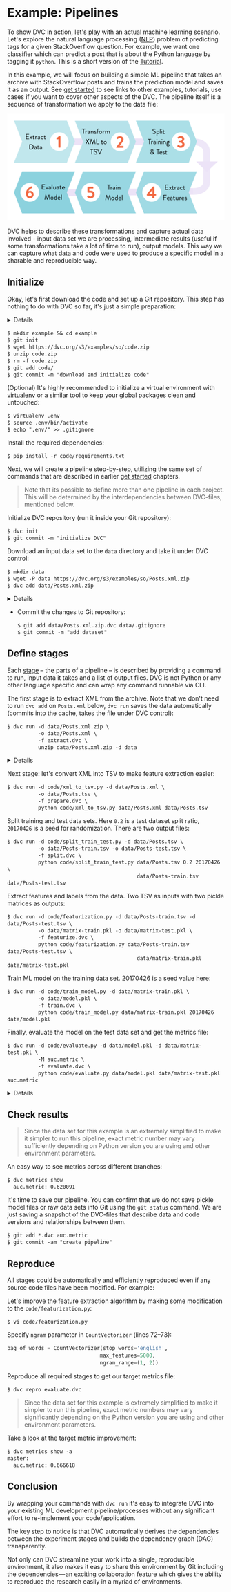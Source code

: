 # Example: Pipelines

To show DVC in action, let's play with an actual machine learning scenario.
Let's explore the natural language processing
([NLP](https://en.wikipedia.org/wiki/Natural_language_processing)) problem of
predicting tags for a given StackOverflow question. For example, we want one
classifier which can predict a post that is about the Python language by tagging
it `python`. This is a short version of the [Tutorial](/doc/tutorial).

In this example, we will focus on building a simple ML pipeline that takes an
archive with StackOverflow posts and trains the prediction model and saves it as
an output. See [get started](/doc/get-started) to see links to other examples,
tutorials, use cases if you want to cover other aspects of the DVC. The pipeline
itself is a sequence of transformation we apply to the data file:

![](/static/img/example-flow-2x.png)

DVC helps to describe these transformations and capture actual data involved -
input data set we are processing, intermediate results (useful if some
transformations take a lot of time to run), output models. This way we can
capture what data and code were used to produce a specific model in a sharable
and reproducible way.

## Initialize

Okay, let's first download the code and set up a Git repository. This step has
nothing to do with DVC so far, it's just a simple preparation:

<details>

### Expand to learn how to download on Windows

Windows doesn't ship `wget` utility by default, so you'll need to use just use
your browser to download `code.zip`.

</details>

```dvc
$ mkdir example && cd example
$ git init
$ wget https://dvc.org/s3/examples/so/code.zip
$ unzip code.zip
$ rm -f code.zip
$ git add code/
$ git commit -m "download and initialize code"
```

(Optional) It's highly recommended to initialize a virtual environment with
[virtualenv](https://virtualenv.pypa.io/en/stable/) or a similar tool to keep
your global packages clean and untouched:

```dvc
$ virtualenv .env
$ source .env/bin/activate
$ echo ".env/" >> .gitignore
```

Install the required dependencies:

```dvc
$ pip install -r code/requirements.txt
```

Next, we will create a pipeline step-by-step, utilizing the same set of commands
that are described in earlier [get started](/doc/get-started) chapters.

> Note that its possible to define more than one pipeline in each project. This
> will be determined by the interdependencies between DVC-files, mentioned
> below.

Initialize DVC repository (run it inside your Git repository):

  ```dvc
  $ dvc init
  $ git commit -m "initialize DVC"
  ```

Download an input data set to the `data` directory and take it under DVC
control:

  ```dvc
  $ mkdir data
  $ wget -P data https://dvc.org/s3/examples/so/Posts.xml.zip
  $ dvc add data/Posts.xml.zip
  ```

  <details>

  When we run `dvc add` `Posts.xml.zip`, DVC creates a
  [DVC-file](/doc/user-guide/dvc-file-format).

  ### Expand to learn more about DVC internals

  `dvc init` created a new directory `example/.dvc/` with `config`, `.gitignore`
  files and the `cache` directory. These files and directories are hidden from
  users in general. Users don't interact with these files directly. See
  [DVC Files and Directories](/doc/user-guide/dvc-files-and-directories) to
  learn more.

  Note that the DVC-file created by `dvc add` has no dependencies, a.k.a. an
  "_orphan_ stage file":

  ```yaml
  md5: 4dbe7a4e5a0d41b652f3d6286c4ae788
  outs:
    - cache: true
      md5: ce68b98d82545628782c66192c96f2d2
      path: Posts.xml.zip
  ```

  This is the file that should be committed into a version control system
  instead of the data file itself.

  Actual data file `Posts.xml.zip` is linked into the `.dvc/cache` directory,
  under the `.dvc/cache/ce/68b98d82545628782c66192c96f2d2` name and is added to
  `.gitignore`. Even if you remove it in the workspace, or checkout a different
  branch/commit the data is not lost if a corresponding DVC-file is committed.
  It's enough to run `dvc checkout` or `dvc pull` to restore data files.

  </details>

- Commit the changes to Git repository:

  ```dvc
  $ git add data/Posts.xml.zip.dvc data/.gitignore
  $ git commit -m "add dataset"
  ```

## Define stages

Each [stage](/doc/commands-reference/run) – the parts of a pipeline – is
described by providing a command to run, input data it takes and a list of
output files. DVC is not Python or any other language specific and can wrap any
command runnable via CLI.

  The first stage is to extract XML from the archive. Note that we don't need to
  run `dvc add` on `Posts.xml` below, `dvc run` saves the data automatically
  (commits into the cache, takes the file under DVC control):

  ```dvc
  $ dvc run -d data/Posts.xml.zip \
            -o data/Posts.xml \
            -f extract.dvc \
            unzip data/Posts.xml.zip -d data
  ```

  <details>

  Similar to `dvc add`, `dvc run` creates a
  [DVC-file](/doc/user-guide/dvc-file-format) (or "stage file").

  ### Expand to learn more about DVC internals

  Here's what the DVC-file (stage file, with dependencies `deps`) looks like:

  ```yaml
  cmd: ' unzip data/Posts.xml.zip -d data'
  deps:
    - md5: ce68b98d82545628782c66192c96f2d2
      path: data/Posts.xml.zip
  md5: abaf651846ec4fb7a4a8e1a685546ed9
  outs:
    - cache: true
      md5: a304afb96060aad90176268345e10355
      path: data/Posts.xml
  ```

  This file is using the same technique - pointers (md5 hashes) to the cache to
  describe and version control dependencies and outputs. Output `Posts.xml` file
  is automatically added to the `.gitignore` file and a link is created into a
  cache `.dvc/cache/a3/04afb96060aad90176268345e10355` to save it.

  Two things are worth noticing here. First, by analyzing dependencies and
  outputs that DVC-files describe, we can restore the full chain (DAG) of
  commands we need to apply. This is important when you run `dvc repro` to
  reproduce the final or intermediate result.

  Second, you should see by now that the actual data is stored in the
  `.dvc/cache` directory, each file having a name in a form of an md5 hash. This
  cache is similar to Git's internal objects store but made specifically to
  handle large data files.

  > **Note!** For performance with large datasets, DVC can use file links from
  > the cache to the workspace to avoid copying actual file contents. Refer to
  > [File link types](/docs/user-guide/large-dataset-optimization#file-link-types-for-the-dvc-cache)
  > to learn which options exist and how to enable them.

  </details>

Next stage: let's convert XML into TSV to make feature extraction easier:

  ```dvc
  $ dvc run -d code/xml_to_tsv.py -d data/Posts.xml \
            -o data/Posts.tsv \
            -f prepare.dvc \
            python code/xml_to_tsv.py data/Posts.xml data/Posts.tsv
  ```

Split training and test data sets. Here `0.2` is a test dataset split ratio,
`20170426` is a seed for randomization. There are two output files:

  ```dvc
  $ dvc run -d code/split_train_test.py -d data/Posts.tsv \
            -o data/Posts-train.tsv -o data/Posts-test.tsv \
            -f split.dvc \
            python code/split_train_test.py data/Posts.tsv 0.2 20170426 \
                                            data/Posts-train.tsv data/Posts-test.tsv
  ```

Extract features and labels from the data. Two TSV as inputs with two pickle
matrices as outputs:

  ```dvc
  $ dvc run -d code/featurization.py -d data/Posts-train.tsv -d data/Posts-test.tsv \
            -o data/matrix-train.pkl -o data/matrix-test.pkl \
            -f featurize.dvc \
            python code/featurization.py data/Posts-train.tsv data/Posts-test.tsv \
                                            data/matrix-train.pkl data/matrix-test.pkl
  ```

Train ML model on the training data set. 20170426 is a seed value here:

  ```dvc
  $ dvc run -d code/train_model.py -d data/matrix-train.pkl \
            -o data/model.pkl \
            -f train.dvc \
            python code/train_model.py data/matrix-train.pkl 20170426 data/model.pkl
  ```

Finally, evaluate the model on the test data set and get the metrics file:

  ```dvc
  $ dvc run -d code/evaluate.py -d data/model.pkl -d data/matrix-test.pkl \
            -M auc.metric \
            -f evaluate.dvc \
            python code/evaluate.py data/model.pkl data/matrix-test.pkl auc.metric
  ```

<details>

### Expand to learn more about DVC internals

By analyzing dependencies and outputs in DVC-files, we can restore the full
chain of commands (DAG) we need to apply. This is important when you run
`dvc repro` to reproduce the final or intermediate result.

`dvc pipeline show` helps to visualize pipelines (run it with `-c` option to see
actual commands instead of DVC-files):

```dvc
$ dvc pipeline show --ascii evaluate.dvc

       .------------------------.
       | data/Posts.xml.zip.dvc |
       `------------------------'
                    *
                    *
                    *
            .-------------.
            | extract.dvc |
            `-------------'
                    *
                    *
                    *
            .-------------.
            | prepare.dvc |
            `-------------'
                    *
                    *
                    *
              .-----------.
              | split.dvc |
              `-----------'
                    *
                    *
                    *
            .---------------.
            | featurize.dvc |
            `---------------'
             **           ***
           **                **
         **                    **
.-----------.                    **
| train.dvc |                  **
`-----------'                **
             **           ***
               **       **
                 **   **
            .--------------.
            | evaluate.dvc |
            `--------------'
```

</details>

## Check results

> Since the data set for this example is an extremely simplified to make it
> simpler to run this pipeline, exact metric number may vary sufficiently
> depending on Python version you are using and other environment parameters.

An easy way to see metrics across different branches:

```dvc
$ dvc metrics show
  auc.metric: 0.620091
```

It's time to save our pipeline. You can confirm that we do not save pickle model
files or raw data sets into Git using the `git status` command. We are just
saving a snapshot of the DVC-files that describe data and code versions and
relationships between them.

```dvc
$ git add *.dvc auc.metric
$ git commit -am "create pipeline"
```

## Reproduce

All stages could be automatically and efficiently reproduced even if any source
code files have been modified. For example:

  Let's improve the feature extraction algorithm by making some modification to
  the `code/featurization.py`:

  ```dvc
  $ vi code/featurization.py
  ```

  Specify `ngram` parameter in `CountVectorizer` (lines 72–73):

  ```python
  bag_of_words = CountVectorizer(stop_words='english',
                                max_features=5000,
                                ngram_range=(1, 2))
  ```

Reproduce all required stages to get our target metrics file:

  ```dvc
  $ dvc repro evaluate.dvc
  ```

  > Since the data set for this example is extremely simplified to make it
  > simpler to run this pipeline, exact metric numbers may vary significantly
  > depending on the Python version you are using and other environment
  > parameters.

Take a look at the target metric improvement:

  ```dvc
  $ dvc metrics show -a
  master:
    auc.metric: 0.666618
  ```

## Conclusion

By wrapping your commands with `dvc run` it's easy to integrate DVC into your
existing ML development pipeline/processes without any significant effort to
re-implement your code/application.

The key step to notice is that DVC automatically derives the dependencies
between the experiment stages and builds the dependency graph (DAG)
transparently.

Not only can DVC streamline your work into a single, reproducible environment,
it also makes it easy to share this environment by Git including the
dependencies — an exciting collaboration feature which gives the ability to
reproduce the research easily in a myriad of environments.
